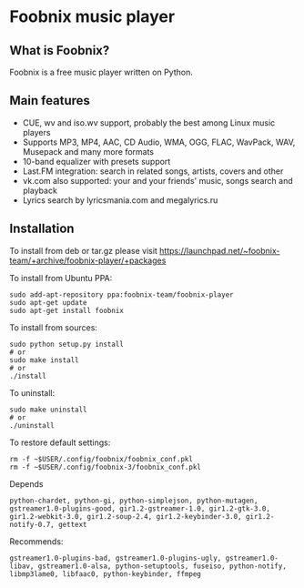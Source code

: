 Foobnix music player
=====================

What is Foobnix?
----------------
Foobnix is a free music player written on Python.

Main features
-------------
  * CUE, wv and iso.wv support, probably the best among Linux music players
  * Supports MP3, MP4, AAC, CD Audio, WMA, OGG, FLAC, WavPack, WAV, Musepack and many more formats
  * 10-band equalizer with presets support
  * Last.FM integration: search in related songs, artists, covers and other
  * vk.com also supported: your and your friends' music, songs search and playback
  * Lyrics search by lyricsmania.com and megalyrics.ru

Installation
------------

To install from deb or tar.gz please visit https://launchpad.net/~foobnix-team/+archive/foobnix-player/+packages

To install from Ubuntu PPA:

    sudo add-apt-repository ppa:foobnix-team/foobnix-player
    sudo apt-get update
    sudo apt-get install foobnix

To install from sources:

    sudo python setup.py install
    # or
    sudo make install
    # or
    ./install

To uninstall:

    sudo make uninstall
    # or
    ./uninstall

To restore default settings:

    rm -f ~$USER/.config/foobnix/foobnix_conf.pkl
    rm -f ~$USER/.config/foobnix-3/foobnix_conf.pkl

Depends

	python-chardet, python-gi, python-simplejson, python-mutagen, gstreamer1.0-plugins-good, gir1.2-gstreamer-1.0, gir1.2-gtk-3.0, gir1.2-webkit-3.0, gir1.2-soup-2.4, gir1.2-keybinder-3.0, gir1.2-notify-0.7, gettext

Recommends:
 
	gstreamer1.0-plugins-bad, gstreamer1.0-plugins-ugly, gstreamer1.0-libav, gstreamer1.0-alsa, python-setuptools, fuseiso, python-notify, libmp3lame0, libfaac0, python-keybinder, ffmpeg


